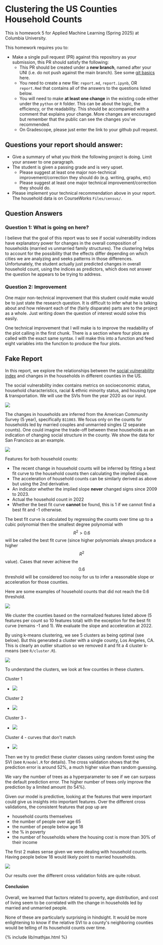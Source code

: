 # Clustering the US Counties Household Counts

This is homework 5 for Applied Machine Learning (Spring 2025) at Columbia University.

This homework requires you to:

- Make a single pull request (PR) against this repository as your submission, this PR should satisfy the following:
  - This PR should be created under a **new branch**, named after your UNI (i.e. do not push against the main branch). See some [git basics](https://leewtai.github.io/setup/git_for_beginniners) here.
  - You need to create a new file: `report.md`, `report.ipynb`, OR `report.Rmd` that contains all of the answers to the questions listed below.
  - You will need to make **at least one change** in the existing code either under the `python` or `R` folder. This can be about the logic, the efficiency, or the readability. This should be accompanied with a comment that explains your change. More changes are encouraged but remember that the public can see the changes you've recommended.
  - On Gradescope, please just enter the link to your github pull request.


## Questions your report should answer:

- Give a summary of what you think the following project is doing. Limit your answer to one paragraph.
- The student is given a passing grade and is very upset.
  - Please suggest at least one major non-technical improvement/correction they should do (e.g. writing, graphs, etc)
  - Please suggest at least one major technical improvement/correction they should do.
- Please implement your technical recommendation above in your report. The household data is on CourseWorks `Files/census/`.

## Question Answers

### Question 1: What is going on here?

I believe that the goal of this report was to see if social vulnerability indices have explanatory power for changes in the overall composition of households (married vs unmarried family structures). The clustering helps to account for the possibility that the effects differ depending on which cities we are analyzing and seeks patterns in those differences. Unfortunately, the student actually just predicted changes in overall household count, using the indices as predictors, which does not answer the question he appears to be trying to address.

### Question 2: Improvement

One major non-technical improvement that this student could make would be to just state the research question. It is difficult to infer what he is talking about and how relevant each of the (fairly disparate) parts are to the project as a whole. Just writing down the question of interest would solve this easily.

One technical improvement that I will make is to improve the readability of the plot calling in the first chunk. There is a section where four plots are called with the exact same syntax. I will make this into a function and feed eight variables into the function to produce the four plots.

## Fake Report

In this report, we explore the relationships between the [social vulnerability index](https://www.atsdr.cdc.gov/place-health/php/svi/svi-data-documentation-download.html) and changes in the households in different counties in the US.

The social vulnerability index contains metrics on socioeconomic status, household characteristics, racial & ethnic minority status, and housing type & transportation. We will use the SVIs from the year 2020 as our input.

<image src='svi_overview.png'>

The changes in households are inferred from the American Community Survey (5 year), specifically `B11003`. We focus only on the counts for households led by married couples and unmarried singles (2 separate counts). One could imagine the trade-off between these households as an indication of changing social structure in the county. We show the data for San Francisco as an example.

<image src='R/sf_eg.png'>

Features for both household counts:

- The recent change in household counts will be inferred by fitting a best fit curve to the household counts then calculating the implied slope.
- The acceleration of household counts can be similarly derived as above but using the 2nd derivative.
- An indicator whether the implied slope **never** changed signs since 2009 to 2023.
- Actual the household count in 2022
- Whether the best fit curve **cannot** be found, this is 1 if we cannot find a best fit and -1 otherwise. 

The best fit curve is calculated by regressing the counts over time up to a cubic polynomial then the smallest degree polynomial with $$R^2>0.6$$ will be called the best fit curve (since higher polynomials always produce a higher $$R^2$$ value). Cases that never achieve the $$0.6$$ threshold will be considered too noisy for us to infer a reasonable slope or acceleration for those counties.

Here are some examples of household counts that did not reach the 0.6 threshold.

<image src='R/look_at_bad_fits.png'>

We cluster the counties based on the normalized features listed above (5 features per count so 10 features total) with the exception for the best fit curve (remains -1 and 1). We evaluate the slope and acceleration at 2022.

By using k-means clustering, we see 5 clusters as being optimal (see below). But this generated a cluster with a single county, Los Angeles, CA. This is clearly an outlier situation so we removed it and fit a 4 cluster k-means (see `R/cluster.R`).

<image src='R/kmeans_btwss_by_k_with_LA.png'>

To understand the clusters, we look at few counties in these clusters.

Cluster 1
- <image src='R/eg_cluster1_5_curve.png'>

Cluster 2
- <image src='R/eg_cluster2_5_curve.png'>

Cluster 3 - 
- <image src='R/eg_cluster3_5_curve.png'>

Cluster 4 - curves that don't match
- <image src='R/eg_cluster4_5_curve.png'>

Then we try to predict these cluster classes using random forest using the SVI (see `R/model.R` for details). The cross validation shows that the prediction error is around 52%, a much higher value than random guessing.

We vary the number of trees as a hyperparameter to see if we can surpass the default prediction error. The higher number of trees only improve the prediction by a limited amount (to 54%).

Given our model is predictive, looking at the features that were important could give us insights into important features. Over the different cross validations, the consistent features that pop up are
- household counts themselves
- the number of people over age 65
- the number of people below age 18
- the % in poverty
- the number of households where the housing cost is more than 30% of their income 

The first 2 makes sense given we were dealing with household counts. Having people below 18 would likely point to married households.

<image src='R/forest_imp.png'>

Our results over the different cross validation folds are quite robust.

#### Conclusion

Overall, we learned that factors related to poverty, age distribution, and cost of living seem to be correlated with the change in households led by married and unmarried people.

None of these are particularly surprising in hindsight. It would be more enlightening to know if the relative SVI to a county's neighboring counties would be telling of its household counts over time.

{% include lib/mathjax.html %}
